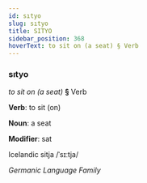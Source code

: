 ```yaml
---
id: sıtyo
slug: sıtyo
title: SITYO
sidebar_position: 368
hoverText: to sit on (a seat) § Verb
---
```


### sıtyo

*to sit on (a seat)* **§** Verb

**Verb**: to sit (on)

**Noun**: a seat

**Modifier**: sat

Icelandic sitja /ˈsɪːtja/

*Germanic Language Family*